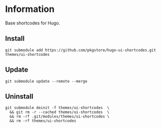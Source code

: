# Information

Base shortcodes for Hugo.

## Install

```
git submodule add https://github.com/pkgstore/hugo-ui-shortcodes.git themes/ui-shortcodes
```

## Update

```
git submodule update --remote --merge
```

## Uninstall

```
git submodule deinit -f themes/ui-shortcodes  \
  && git rm -r --cached themes/ui-shortcodes  \
  && rm -rf .git/modules/themes/ui-shortcodes \
  && rm -rf themes/ui-shortcodes
```
